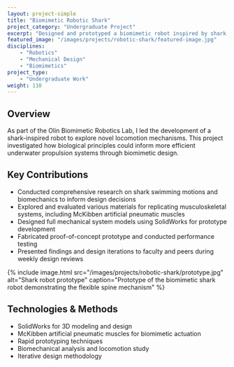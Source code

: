 ```yaml
---
layout: project-simple
title: "Biomimetic Robotic Shark"
project_category: "Undergraduate Project"
excerpt: "Designed and prototyped a biomimetic robot inspired by shark locomotion, investigating novel materials for artificial musculoskeletal systems."
featured_image: "/images/projects/robotic-shark/featured-image.jpg"
disciplines:
    - "Robotics"
    - "Mechanical Design"
    - "Biomimetics"
project_type:
    - "Undergraduate Work"
weight: 110
---
```


## Overview

As part of the Olin Biomimetic Robotics Lab, I led the development of a shark-inspired robot to explore novel locomotion mechanisms. This project investigated how biological principles could inform more efficient underwater propulsion systems through biomimetic design.

## Key Contributions

-   Conducted comprehensive research on shark swimming motions and biomechanics to inform design decisions
-   Explored and evaluated various materials for replicating musculoskeletal systems, including McKibben artificial pneumatic muscles
-   Designed full mechanical system models using SolidWorks for prototype development
-   Fabricated proof-of-concept prototype and conducted performance testing
-   Presented findings and design iterations to faculty and peers during weekly design reviews

{% include image.html src="/images/projects/robotic-shark/prototype.jpg" alt="Shark robot prototype" caption="Prototype of the biomimetic shark robot demonstrating the flexible spine mechanism" %}

## Technologies & Methods

-   SolidWorks for 3D modeling and design
-   McKibben artificial pneumatic muscles for biomimetic actuation
-   Rapid prototyping techniques
-   Biomechanical analysis and locomotion study
-   Iterative design methodology
